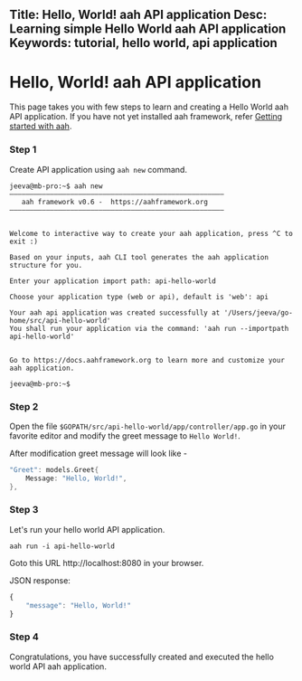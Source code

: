 Title: Hello, World! aah API application
Desc: Learning simple Hello World aah API application
Keywords: tutorial, hello world, api application
---
# Hello, World! aah API application

This page takes you with few steps to learn and creating a Hello World aah API application. If you have not yet installed aah framework, refer [Getting started with aah](/getting-started.html).

### Step 1

Create API application using `aah new` command.

```
jeeva@mb-pro:~$ aah new
–––––––––––––––––––––––––––––––––––––––––––––––––––––
   aah framework v0.6 -  https://aahframework.org
–––––––––––––––––––––––––––––––––––––––––––––––––––––


Welcome to interactive way to create your aah application, press ^C to exit :)

Based on your inputs, aah CLI tool generates the aah application structure for you.

Enter your application import path: api-hello-world

Choose your application type (web or api), default is 'web': api

Your aah api application was created successfully at '/Users/jeeva/go-home/src/api-hello-world'
You shall run your application via the command: 'aah run --importpath api-hello-world'


Go to https://docs.aahframework.org to learn more and customize your aah application.

jeeva@mb-pro:~$
```

### Step 2

Open the file `$GOPATH/src/api-hello-world/app/controller/app.go` in your favorite editor and modify the greet message to `Hello World!`.

After modification greet message will look like -
```go
"Greet": models.Greet{
	Message: "Hello, World!",
},
```

### Step 3

Let's run your hello world API application.

```
aah run -i api-hello-world
```

Goto this URL http://localhost:8080 in your browser.

JSON response:
```javascript
{
    "message": "Hello, World!"
}
```

### Step 4

Congratulations, you have successfully created and executed the hello world API aah application.
